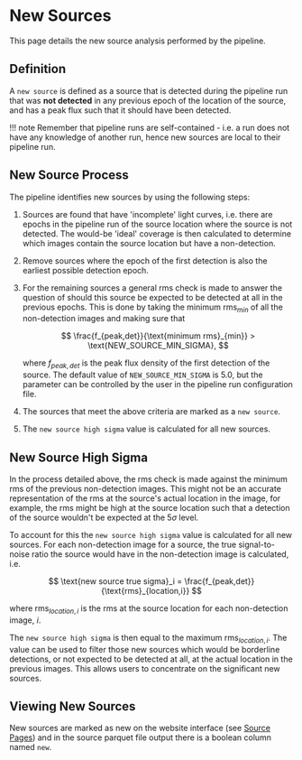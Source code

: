 # New Sources

This page details the new source analysis performed by the pipeline.

## Definition
A `new source` is defined as a source that is detected during the pipeline run that was **not detected** in any previous epoch of the location of the source, and has a peak flux such that it should have been detected.

!!! note
    Remember that pipeline runs are self-contained - i.e. a run does not have any knowledge of another run, hence new sources are local to their pipeline run.

## New Source Process

The pipeline identifies new sources by using the following steps:

1. Sources are found that have 'incomplete' light curves, i.e. there are epochs in the pipeline run of the source location where the source is not detected. 
    The would-be 'ideal' coverage is then calculated to determine which images contain the source location but have a non-detection.
2. Remove sources where the epoch of the first detection is also the earliest possible detection epoch.
3. For the remaining sources a general rms check is made to answer the question of should this source be expected to be detected at all in the previous epochs. This is done by taking the minimum $\text{rms}_{min}$ of all the non-detection images and making sure that 

    $$
    \frac{f_{peak,det}}{\text{minimum rms}_{min}} > \text{NEW_SOURCE_MIN_SIGMA},
    $$ 

    where $f_{peak,det}$ is the peak flux density of the first detection of the source. The default value of `NEW_SOURCE_MIN_SIGMA` is 5.0, but the parameter can be controlled by the user in the pipeline run configuration file.

4. The sources that meet the above criteria are marked as a `new source`.
5. The `new source high sigma` value is calculated for all new sources.


## New Source High Sigma
In the process detailed above, the rms check is made against the minimum rms of the previous non-detection images. This might not be an accurate representation of the rms at the source's actual location in the image, for example, the rms might be high at the source location such that a detection of the source wouldn't be expected at the $5\sigma$ level.

To account for this the `new source high sigma` value is calculated for all new sources. For each non-detection image for a source, the true signal-to-noise ratio the source would have in the non-detection image is calculated, i.e.

$$
\text{new source true sigma}_i = \frac{f_{peak,det}}{\text{rms}_{location,i}}
$$

where $\text{rms}_{location,i}$ is the rms at the source location for each non-detection image, $i$.

The `new source high sigma` is then equal to the maximum $\text{rms}_{location,i}$. The value can be used to filter those new sources which would be borderline detections, or not expected to be detected at all, at the actual location in the previous images. This allows users to concentrate on the significant new sources.

## Viewing New Sources

New sources are marked as new on the website interface (see [Source Pages](../exploringwebsite/sourcepages.md)) and in the source parquet file output there is a boolean column named `new`.
